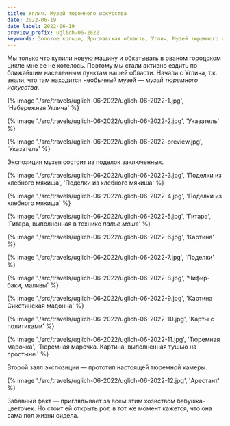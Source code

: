```yaml
---
title: Углич. Музей тюремного искусства
date: 2022-06-19
date_label: 2022-06-19
preview_prefix: uglich-06-2022
keywords: Золотое кольцо, Ярославская область, Углич, Музей тюремного искусства
---
```


Мы только что купили новую машину и обкатывать в рваном городском цикле мне ее не хотелось. Поэтому мы стали активно ездить по ближайшим населенным пунктам нашей области. Начали с Углича, т.к. знали, что там находится необычный музей — _музей тюремного искусства_.

{% image './src/travels/uglich-06-2022/uglich-06-2022-1.jpg', 'Набережная Углича' %}

{% image './src/travels/uglich-06-2022/uglich-06-2022-2.jpg', 'Указатель' %}

{% image './src/travels/uglich-06-2022/uglich-06-2022-preview.jpg', 'Указатель' %}

Экспозиция музея состоит из поделок заключенных.

{% image './src/travels/uglich-06-2022/uglich-06-2022-3.jpg', 'Поделки из хлебного мякиша', 'Поделки из хлебного мякиша' %}

{% image './src/travels/uglich-06-2022/uglich-06-2022-4.jpg', 'Поделки из хлебного мякиша' %}

{% image './src/travels/uglich-06-2022/uglich-06-2022-5.jpg', 'Гитара', 'Гитара, выполненная в технике <em>папье маше</em>' %}

{% image './src/travels/uglich-06-2022/uglich-06-2022-6.jpg', 'Картина' %}

{% image './src/travels/uglich-06-2022/uglich-06-2022-7.jpg', 'Поделки' %}

{% image './src/travels/uglich-06-2022/uglich-06-2022-8.jpg', 'Чифир-баки, малявы' %}

{% image './src/travels/uglich-06-2022/uglich-06-2022-9.jpg', 'Картина Сикстинская мадонна' %}

{% image './src/travels/uglich-06-2022/uglich-06-2022-10.jpg', 'Карты с политиками' %}

{% image './src/travels/uglich-06-2022/uglich-06-2022-11.jpg', 'Тюремная марочка', 'Тюремная марочка. Картина, выполненная тушью на простыне.' %}

Второй залл экспозиции — прототип настоящей тюремной камеры.

{% image './src/travels/uglich-06-2022/uglich-06-2022-12.jpg', 'Арестант' %}

Забавный факт — приглядывает за всем этим хозйством бабушка-цветочек. Но стоит ей открыть рот, в тот же момент кажется, что она сама пол жизни сидела.
